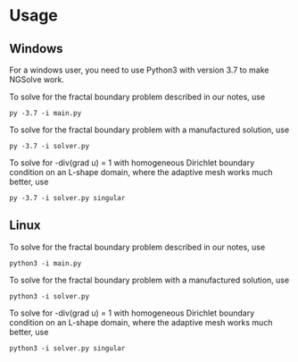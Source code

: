 # Usage

## Windows

For a windows user, you need to use Python3 with version 3.7 to make NGSolve work.

To solve for the fractal boundary problem described in our notes, use
```
py -3.7 -i main.py
```

To solve for the fractal boundary problem with a manufactured solution, use
```
py -3.7 -i solver.py
```

To solve for -div(grad u) = 1 with homogeneous Dirichlet boundary condition on an L-shape domain, where the adaptive mesh works much better, use
```
py -3.7 -i solver.py singular
```

## Linux

To solve for the fractal boundary problem described in our notes, use
```
python3 -i main.py
```

To solve for the fractal boundary problem with a manufactured solution, use
```
python3 -i solver.py
```

To solve for -div(grad u) = 1 with homogeneous Dirichlet boundary condition on an L-shape domain, where the adaptive mesh works much better, use
```
python3 -i solver.py singular
```

